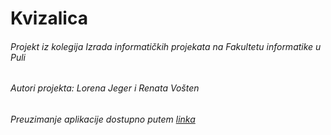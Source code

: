 # Kvizalica

###### Projekt iz kolegija Izrada informatičkih projekata na Fakultetu informatike u Puli

###### Autori projekta: Lorena Jeger i Renata Vošten

 ###### Preuzimanje aplikacije dostupno putem [linka](https://www.mediafire.com/file/u492amjebsobjly/app-release.apk/file)
